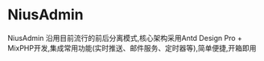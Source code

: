 # NiusAdmin
NiusAdmin 沿用目前流行的前后分离模式,核心架构采用Antd Design Pro + MixPHP开发,集成常用功能(实时推送、邮件服务、定时器等),简单便捷,开箱即用
